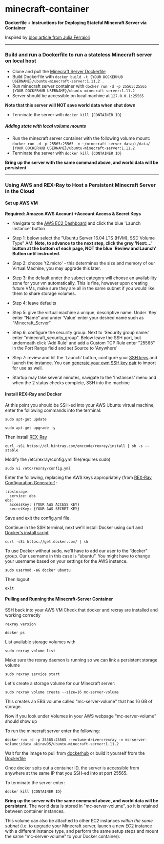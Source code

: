 # minecraft-container
 
**Dockerfile + Instructions for Deploying Stateful Minecraft Server via Container**

  Inspired by [blog article from Julia Ferraioli](http://www.blog.juliaferraioli.com/2015/06/running-minecraft-server-on-google.html)
***

### Build and run a Dockerfile to run a stateless Minecraft server on local host
- Clone and pull the [Minecraft Server Dockerfile](../master/Dockerfile)
- Build Dockerfile with
```docker build -t {YOUR DOCKERHUB USERNAME}/ubuntu-minecraft-server:1.11.2 . ```
- Run minecraft server container with
```docker run -d -p 25565:25565 {YOUR DOCKERHUB USERNAME}/ubuntu-minecraft-server:1.11.2```
- Server should be accessible on local machine at ```127.0.0.1:25565```

**Note that this server will NOT save world data when shut down**
- Terminate the server with
```docker kill {CONTAINER ID}```

##### Adding state with local volume mounts
- Run the minecraft server container with the following volume mount:
```docker run -d -p 25565:25565 -v ~/minecraft-server-data/:/data/ {YOUR DOCKERHUB USERNAME}/ubuntu-minecraft-server:1.11.2```
- Terminate the server with
```docker kill {CONTAINER ID}```

**Bring up the server with the same command above, and world data will be persistent**

---

### Using AWS and REX-Ray to Host a Persistent Minecraft Server in the Cloud

#### Set up AWS VM
**Required: Amazon AWS Account +Account Access & Secret Keys**
- Navigate to the [AWS EC2 Dashboard](https://aws.amazon.com/console/ "AWS Management Console") and click the blue 'Launch Instance' button
 - Step 1: below select the "Ubuntu Server 16.04 LTS (HVM), SSD Volume Type" AMI
**Note, to advance to the next step, click the grey 'Next:...' button at the bottom of each page, NOT the blue 'Review and Launch' Button until instructed.**
 - Step 2: choose 't2.micro' - this determines the size and memory of our Virtual Machine, you may upgrade this later.
 - Step 3: the default under the subnet category will choose an availability zone for your vm automatically.
                This is fine, however upon creating future VMs, make sure they are all in the same subnet
                if you would like them to share storage volumes.

 - Step 4: leave defaults
 - Step 5: give the virtual machine a unique, descriptive name. Under 'Key' enter "Name" and under 'Value' enter your desired name such as "Minecraft_Server"
 - Step 6: configure the security group. Next to 'Security group name:' enter "minecraft_security_group". Below leave the SSH port, but underneath click 'Add Rule' and add a Custom TCP Rule
                enter "25565" in the Port Range field and set Source to 'Anywhere'
 - Step 7: review and hit the 'Launch' button, configure your [SSH keys](http://docs.aws.amazon.com/AWSEC2/latest/UserGuide/ec2-key-pairs.html) and launch the instance.
 You can [generate your own SSH key pair](https://www.digitalocean.com/community/tutorials/how-to-set-up-ssh-keys--2) to import for use as well.
- Startup may take several minutes, navigate to the 'Instances' menu and when the 2 status checks complete, SSH into the machine

#### Install REX-Ray and Docker
At this point you should be SSH-ed into your AWS Ubuntu virtual machine, enter the following commands into the terminal:

``` sudo apt-get update ```

``` sudo apt-get upgrade -y ```

Then install [REX-Ray](http://rexray.readthedocs.io/en/stable/)

``` curl -sSL https://dl.bintray.com/emccode/rexray/install | sh -s -- stable ```

Modify the /etc/rexray/config.yml file(requires sudo)

``` sudo vi /etc/rexray/config.yml ```

Enter the following, replacing the AWS keys appropriately (from [REX-Ray Configuration Generator](http://rexrayconfig.codedellemc.com/)):
```
libstorage:
  service: ebs
ebs:
  accessKey: {YOUR AWS ACCESS KEY}
  secretKey: {YOUR AWS SECRET KEY}
```

Save and exit the config.yml file.

Continue in the SSH terminal, next we'll install Docker using curl and [Docker's install script](https://get.docker.com/)

``` curl -sSL https://get.docker.com/ | sh ```

To use Docker without sudo, we’ll have to add our user to the “docker” group.  Our username in this case is “ubuntu”.  You might have to change your username based on your settings for the AWS instance.

``` sudo usermod -aG docker ubuntu ```

Then logout

 ``` exit ```

#### Pulling and Running the Minecraft-Server Container 
 
SSH back into your AWS VM
Check that docker and rexray are installed and working correctly

```rexray version```

```docker ps```

List available storage volumes with 

```sudo rexray volume list```

Make sure the rexray daemon is running so we can link a persistent storage volume

``` sudo rexray service start ```

Let's create a storage volume for our Minecraft server:

``` sudo rexray volume create --size=16 mc-server-volume ```

This creates an EBS volume called "mc-server-volume" that has 16 GB of storage.

Now if you look under Volumes in your AWS webpage "mc-server-volume" should show up

To run the minecraft server enter the following:

``` docker run -d -p 25565:25565 --volume-driver=rexray -v mc-server-volume:/data akiraw95/ubuntu-minecraft-server:1.11.2 ```

Wait for the image to pull from [dockerhub](https://hub.docker.com/r/akiraw95/ubuntu-minecraft-server/ "DockerHub image link") or build it yourself from the [Dockerfile](../master/Dockerfile)

Once docker spits out a container ID, the server is accessible from anywhere at the same IP that you SSH-ed into at port 25565.

To terminate the server enter: 

`docker kill {CONTAINER ID}`

**Bring up the server with the same command above, and world data will be persistent.** The world data is stored in "mc-server-volume", so it is retained between container instances. 

This volume can also be attached to other EC2 instances *within the same subnet* (i.e. to upgrade your Minecraft server, launch a new EC2 instance with a different instance type, and perform the same setup steps and mount the same "mc-server-volume" to your Docker container).
